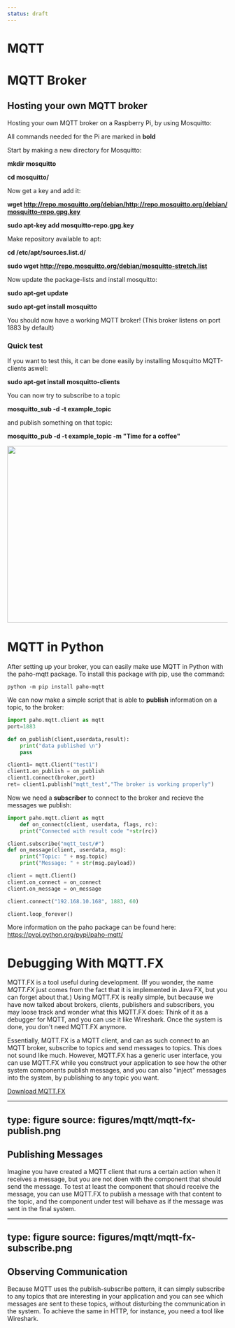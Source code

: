 ```yaml
---
status: draft
---
```


# MQTT

# MQTT Broker

<h2>Hosting your own MQTT broker</h2>
Hosting your own MQTT broker on a Raspberry Pi, by using Mosquitto:

All commands needed for the Pi are marked in <strong>bold</strong>

Start by making a new directory for Mosquitto:

<strong>mkdir mosquitto</strong>

<strong>cd mosquitto/</strong>

Now get a key and add it:

<strong>wget http://repo.mosquitto.org/debian/http://repo.mosquitto.org/debian/mosquitto-repo.gpg.key</strong>

<strong>sudo apt-key add mosquitto-repo.gpg.key</strong>

Make repository available to apt:

<strong>cd /etc/apt/sources.list.d/</strong>

<strong>sudo wget http://repo.mosquitto.org/debian/mosquitto-stretch.list</strong>

Now update the package-lists and install mosquitto:

<strong>sudo apt-get update</strong>

<strong>sudo apt-get install mosquitto</strong>

You should now have a working MQTT broker! (This broker listens on port 1883 by default)
<h3>Quick test</h3>
If you want to test this, it can be done easily by installing Mosquitto MQTT-clients aswell:

<strong>sudo apt-get install mosquitto-clients</strong>

You can now try to subscribe to a topic

<strong>mosquitto_sub -d -t example_topic</strong>

and publish something on that topic:

<strong>mosquitto_pub -d -t example_topic -m "Time for a coffee"</strong>

<img src="https://www.iik.ntnu.no/ttm4115/wp-content/uploads/2018/02/mqtt_example-300x231.png" alt="" width="525" height="404" class="alignnone wp-image-368" />


# MQTT in Python

After setting up your broker, you can easily make use MQTT in Python with the paho-mqtt package. To install this package with pip, use the command:

    python -m pip install paho-mqtt

We can now make a simple script that is able to <strong>publish</strong> information on a topic, to the broker:

```python
import paho.mqtt.client as mqtt
port=1883

def on_publish(client,userdata,result):
    print("data published \n")
    pass

client1= mqtt.Client("test1")
client1.on_publish = on_publish
client1.connect(broker,port)
ret= client1.publish("mqtt_test","The broker is working properly")
```

Now we need a **subscriber** to connect to the broker and recieve the messages we publish:

```python
import paho.mqtt.client as mqtt
    def on_connect(client, userdata, flags, rc):
    print("Connected with result code "+str(rc))

client.subscribe("mqtt_test/#")
def on_message(client, userdata, msg):
    print("Topic: " + msg.topic)
    print("Message: " + str(msg.payload))

client = mqtt.Client()
client.on_connect = on_connect
client.on_message = on_message

client.connect("192.168.10.168", 1883, 60)

client.loop_forever()
```


More information on the paho package can be found here: <a href="https://pypi.python.org/pypi/paho-mqtt/">https://pypi.python.org/pypi/paho-mqtt/</a>


# Debugging With MQTT.FX

MQTT.FX is a tool useful during development.
(If you wonder, the name _MQTT.FX_ just comes from the fact that it is implemented in Java FX, but you can forget about that.)
Using MQTT.FX is really simple, but because we have now talked about brokers, clients, publishers and subscribers, you may loose track and wonder what this MQTT.FX does: Think of it as a debugger for MQTT, and you can use it like Wireshark. Once the system is done, you don't need MQTT.FX anymore.

Essentially, MQTT.FX is a MQTT client, and can as such connect to an MQTT broker, subscribe to topics and send messages to topics. This does not sound like much. However, MQTT.FX has a generic user interface, you can use MQTT.FX while you construct your application to see how the other system components publish messages, and you can also "inject" messages into the system, by publishing to any topic you want.

<a class="arrow" href="https://mqttfx.jensd.de">Download MQTT.FX</a> 

---
type: figure
source: figures/mqtt/mqtt-fx-publish.png
---

## Publishing Messages

Imagine you have created a MQTT client that runs a certain action when it receives a message, but you are not doen with the component that should send the message. To test at least the component that should receive the message, you can use MQTT.FX to publish a message with that content to the topic, and the component under test will behave as if the message was sent in the final system.

---
type: figure
source: figures/mqtt/mqtt-fx-subscribe.png
---


## Observing Communication

Because MQTT uses the publish-subscribe pattern, it can simply subscribe to any topics that are interesting in your application  and you can see which messages are sent to these topics, without disturbing the communication in the system. To achieve the same in HTTP, for instance, you need a tool like Wireshark.
